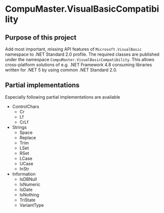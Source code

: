# CompuMaster.VisualBasicCompatibility

## Purpose of this project

Add most important, missing API features of `Microsoft.VisualBasic` namespace to .NET Standard 2.0 profile. The required classes are published under the namespace `CompuMaster.VisualBasicCompatibility`. This allows cross-platform solutions of e.g. .NET Framework 4.8 consuming libraries written for .NET 5 by using common .NET Standard 2.0.

## Partial implementations

Especially following partial implementations are available

* ControlChars
  * Cr
  * Lf
  * CrLf
* Strings
  * Space
  * Replace
  * Trim
  * LSet
  * RSet
  * LCase
  * UCase
  * InStr
* Information
  * IsDBNull
  * IsNumeric
  * IsDate
  * IsNothing
  * TriState
  * VariantType
